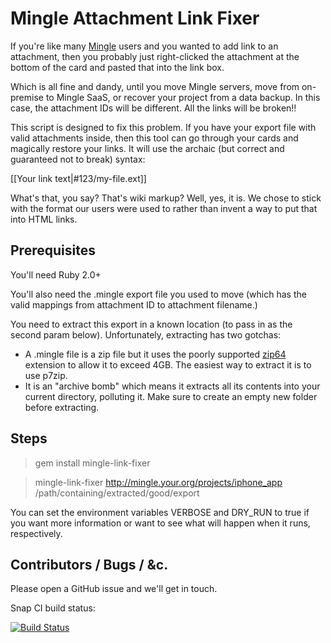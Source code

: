 Mingle Attachment Link Fixer
============================

If you're like many [Mingle](http://getmingle.io) users and you wanted to add link to an attachment, then you probably just right-clicked the attachment at the bottom of the card and pasted that into the link box.

Which is all fine and dandy, until you move Mingle servers, move from on-premise to Mingle SaaS, or recover your project from a data backup.  In this case, the attachment IDs will be different.  All the links will be broken!!

This script is designed to fix this problem.  If you have your export file with valid attachments inside, then this tool can go through your cards and magically restore your links. It will use the archaic (but correct and guaranteed not to break) syntax:

[[Your link text|#123/my-file.ext]]

What's that, you say?  That's wiki markup?  Well, yes, it is.  We chose to stick with the format our users were used to rather than invent a way to put that into HTML links.

Prerequisites
-------------

You'll need Ruby 2.0+

You'll also need the .mingle export file you used to move (which has the valid mappings from attachment ID to attachment filename.)

You need to extract this export in a known location (to pass in as the second param below). Unfortunately, extracting has two gotchas:

  * A .mingle file is a zip file but it uses the poorly supported [zip64](https://en.wikipedia.org/wiki/Zip_(file_format)#ZIP64) extension to allow it to exceed 4GB.  The easiest way to extract it is to use p7zip.
  * It is an "archive bomb" which means it extracts all its contents into your current directory, polluting it.  Make sure to create an empty new folder before extracting.


Steps
-----

  > gem install mingle-link-fixer

  > mingle-link-fixer http://mingle.your.org/projects/iphone_app /path/containing/extracted/good/export

You can set the environment variables VERBOSE and DRY_RUN to true if you want more information or want to see what will happen when it runs, respectively.


Contributors / Bugs / &c.
-------------------------

Please open a GitHub issue and we'll get in touch.

Snap CI build status:

[![Build Status](https://snap-ci.com/ThoughtWorksStudios/mingle-link-fixer/branch/master/build_image)](https://snap-ci.com/ThoughtWorksStudios/mingle-link-fixer/branch/master)
